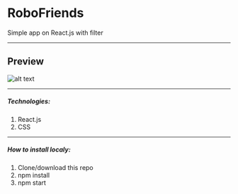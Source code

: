 # RoboFriends
Simple app on React.js with filter

---
## Preview
![alt text](https://user-images.githubusercontent.com/23480671/51311477-af771180-1a51-11e9-9d49-d5a1334d4b85.png)



---

##### Technologies:
1. React.js
2. CSS

---
##### How to install localy:
1. Clone/download this repo
2. npm install
3. npm start


